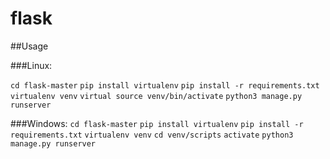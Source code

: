 # flask

##Usage

###Linux:

`cd flask-master`
`pip install virtualenv`
`pip install -r requirements.txt`
`virtualenv venv`
`virtual source venv/bin/activate`
`python3 manage.py runserver`

###Windows:
`cd flask-master`
`pip install virtualenv`
`pip install -r requirements.txt`
`virtualenv venv`
`cd venv/scripts`
`activate`
`python3 manage.py runserver`
